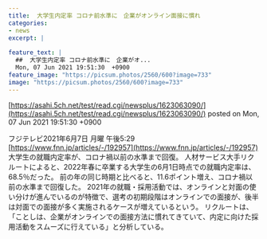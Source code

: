 ```yaml
---
title:  大学生内定率 コロナ前水準に　企業がオンライン面接に慣れ  
categories:
- news
excerpt: |
  
feature_text: |
  ##  大学生内定率 コロナ前水準に　企業がオ...
  Mon, 07 Jun 2021 19:51:30  +0900
feature_image: "https://picsum.photos/2560/600?image=733"
image: "https://picsum.photos/2560/600?image=733"
---
```


[https://asahi.5ch.net/test/read.cgi/newsplus/1623063090/](https://asahi.5ch.net/test/read.cgi/newsplus/1623063090/)
posted on Mon, 07 Jun 2021 19:51:30  +0900

<!--more-->

フジテレビ2021年6月7日 月曜 午後5:29 [https://www.fnn.jp/articles/-/192957](https://www.fnn.jp/articles/-/192957) 大学生の就職内定率が、コロナ禍以前の水準まで回復。 人材サービス大手リクルートによると、2022年春に卒業する大学生の6月1日時点での就職内定率は、68.5％だった。 前の年の同じ時期と比べると、11.6ポイント増え、コロナ禍以前の水準まで回復した。 2021年の就職・採用活動では、オンラインと対面の使い分けが進んでいるのが特徴で、選考の初期段階はオンラインでの面接が、後半は対面での面接が多く実施されるケースが増えているという。 リクルートは、「ことしは、企業がオンラインでの面接方法に慣れてきていて、内定に向けた採用活動をスムーズに行えている」と分析している。
